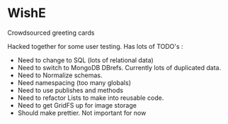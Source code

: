 # WishE
Crowdsourced greeting cards

Hacked together for some user testing. Has lots of TODO's :
- Need to change to SQL (lots of relational data)
- Need to switch to MongoDB DBrefs. Currently lots of duplicated data. 
- Need to Normalize schemas.
- Need namespacing (too many globals)
- Need to use publishes and methods
- Need to refactor Lists to make into reusable code.
- Need to get GridFS up for image storage
- Should make prettier. Not important for now 
